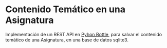# Contenido Temático en una Asignatura

Implementación de un REST API en [Pyhon Bottle](https://bottlepy.org/), para salvar el contenido temático de una Asignatura, en una base de datos sqlite3.

